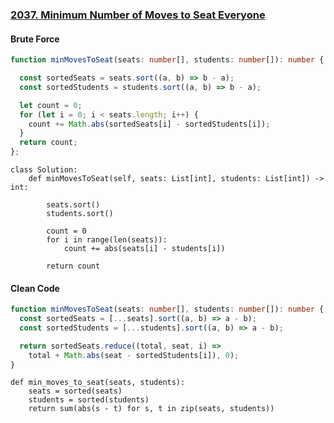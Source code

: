 ### [2037. Minimum Number of Moves to Seat Everyone](https://leetcode.com/problems/minimum-number-of-moves-to-seat-everyone)
#### Brute Force
```Typescript
function minMovesToSeat(seats: number[], students: number[]): number {

  const sortedSeats = seats.sort((a, b) => b - a);
  const sortedStudents = students.sort((a, b) => b - a);

  let count = 0;
  for (let i = 0; i < seats.length; i++) {
    count += Math.abs(sortedSeats[i] - sortedStudents[i]);
  }
  return count;
};
```
```Python3
class Solution:
    def minMovesToSeat(self, seats: List[int], students: List[int]) -> int:

        seats.sort()
        students.sort()
        
        count = 0
        for i in range(len(seats)):
            count += abs(seats[i] - students[i])
        
        return count
```
#### Clean Code
```Typescript
function minMovesToSeat(seats: number[], students: number[]): number {
  const sortedSeats = [...seats].sort((a, b) => a - b);
  const sortedStudents = [...students].sort((a, b) => a - b);

  return sortedSeats.reduce((total, seat, i) => 
    total + Math.abs(seat - sortedStudents[i]), 0);
}

```
```Python3
def min_moves_to_seat(seats, students):
    seats = sorted(seats)
    students = sorted(students)
    return sum(abs(s - t) for s, t in zip(seats, students))
```
